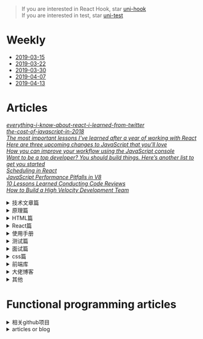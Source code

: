 > If you are interested in React Hook, star [uni-hook](https://github.com/snakeUni/uni-hook)  
> If you are interested in test, star [uni-test](https://github.com/snakeUni/uni-test) 

# Weekly

+ [2019-03-15](./2019-03-15.md)
+ [2019-03-22](./2019-03-22.md)
+ [2019-03-30](./2019-03-30.md)
+ [2019-04-07](./2019-04-07.md)
+ [2019-04-13](./2019-04-13.md)

# Articles
*[everything-i-know-about-react-i-learned-from-twitter](https://speakerdeck.com/jenncreighton/everything-i-know-about-react-i-learned-from-twitter)*  
*[the-cost-of-javascript-in-2018](https://medium.com/@addyosmani/the-cost-of-javascript-in-2018-7d8950fbb5d4)*  
*[The most important lessons I’ve learned after a year of working with React](https://medium.freecodecamp.org/mindset-lessons-from-a-year-with-react-1de862421981)*  
*[Here are three upcoming changes to JavaScript that you’ll love](https://medium.freecodecamp.org/here-are-three-upcoming-changes-to-javascript-that-youll-love-387bce1bfb0b)*  
*[How you can improve your workflow using the JavaScript console](https://medium.freecodecamp.org/how-you-can-improve-your-workflow-using-the-javascript-console-bdd7823a9472)*  
*[Want to be a top developer? You should build things. Here’s another list to get you started](https://medium.freecodecamp.org/the-secret-to-being-a-top-developer-is-building-things-d3d058e4e472)*  
*[Scheduling in React](https://philippspiess.com/scheduling-in-react/)*  
*[JavaScript Performance Pitfalls in V8](https://ponyfoo.com/articles/javascript-performance-pitfalls-v8)*  
*[10 Lessons Learned Conducting Code Reviews](https://dev.to/jnschrag/10-lessons-learned-conducting-code-reviews-5di6)*  
*[How to Build a High Velocity Development Team](https://medium.com/javascript-scene/how-to-build-a-high-velocity-development-team-4b2360d34021)*


<details>
  <summary>技术文章篇</summary>

+ [Making the Switch Away from Icon Fonts to SVG: Converting Font Icons to SVG](https://www.sarasoueidan.com/blog/icon-fonts-to-svg/)
+ [深拷贝的终极探索](https://juejin.im/post/5bc1ae9be51d450e8b140b0c)
+ [如何编写 Typescript 声明文件](https://juejin.im/post/5bc406795188255c451ed3b3)
+ [JavaScript 计时器之旅](https://juejin.im/post/5bc32e52f265da0ae3441cb8)
+ [VSCode插件开发全攻略](https://www.cnblogs.com/liuxianan/p/vscode-plugin-overview.html)
+ [无尽滚动的复杂度 -- 来自 Google 大神的拆解](https://juejin.im/post/58a3c81e128fe10058c57a8b)
+ [每个 JavaScript 工程师都应懂的33个概念](https://github.com/stephentian/33-js-concepts)
+ [一次性搞懂JavaScript正则表达式之语法](https://juejin.im/post/5bda4e6fe51d45681f245274)
+ [前端黑科技：美团网页首帧优化实践](https://juejin.im/post/5bee7dd4e51d451f5b54cbb4)
+ [Controlled and uncontrolled form inputs in React don't have to be complicated](https://goshakkk.name/controlled-vs-uncontrolled-inputs-react/)
+ [【译】JavaScript 完整手册](https://juejin.im/post/5bff57fee51d45021a167991)
+ [方位彻底读懂<你不知道的JavaScript(上)>](https://juejin.im/post/5bfaa2e26fb9a04a0440b0e4)
+ [前端与编译原理——用JS写一个JS解释器](https://segmentfault.com/a/1190000017241258)
+ [Functional programming in TypeScript](https://github.com/gcanti/fp-ts)
+ [awesome-speakers](https://github.com/karlhorky/awesome-speakers)
+ [移动端适配](https://juejin.im/post/5c0dd7ac6fb9a049c43d7edc)
+ [Flutter教程系列](https://juejin.im/post/5c0db59f6fb9a049bb7c2810)
+ [前端模块化详解(完整版)](https://juejin.im/post/5c17ad756fb9a049ff4e0a62)
+ [Node - 从0基础到实战企业官网](https://juejin.im/post/5c1f8e52f265da6170071e43)
+ [《JavaScript设计模式与开发实践》最全知识点汇总大全](https://juejin.im/post/5c2e10a76fb9a049c0432697)
+ [让老板虎躯一震的前端技术，KPI杀手](https://juejin.im/post/5c3ff18b6fb9a04a0a5f76aa)
+ [Flutter 44集免费基础视频教程](https://juejin.im/post/5c452bac6fb9a049af6d919a)
+ [实践这一次,彻底搞懂浏览器缓存机制](https://juejin.im/post/5c4528a6f265da611a4822cc)
+ [性能优化实践](https://github.com/xitu/gold-miner/blob/master/TODO1/front-end-performance-checklist-2019-pdf-pages-2.md)
+ [近一万字的ES6语法知识点补充](https://juejin.im/post/5c6234f16fb9a049a81fcca5)
+ [中高级前端大厂面试秘籍，为你保驾护航金三银四，直通大厂(上)](https://juejin.im/post/5c64d15d6fb9a049d37f9c20#heading-15)
+ [Experimenting with Bluetooth in JavaScript apps on the web, in hybrid apps and React Native](https://www.voorhoede.nl/en/blog/bluetooth-anywhere/)
+ [Will it finally: a try/catch quiz](https://frontarm.com/james-k-nelson/will-finally-run-quiz/)
+ [Taro 多端开发的正确姿势：打造三端统一的网易严选（小程序、H5、React Native）](https://juejin.im/post/5c6a151f518825625e4ac830)
+ [如何编写高质量的函数 -- 敲山震虎篇](https://juejin.im/post/5c6bbf0f6fb9a049ba4224fd)
+ [H5 键盘兼容性小结](https://juejin.im/post/5c6d1c8b6fb9a049de6df441)
+ [Webapck4+Babel7优化70%速度](https://juejin.im/post/5c763885e51d457380771ab0)
+ [JS性能优化38条"军规"，2019年呕心力作](https://juejin.im/post/5c6e064c51882562eb50fc18)
+ [JavaScript Closures: setTimeout Inside a For Loop](https://wsvincent.com/javascript-closure-settimeout-for-loop/)
+ [【前端词典】进阶必备的网络基础（上）](https://juejin.im/post/5c591fda6fb9a049dc02b1cc)
+ [【前端词典】进阶必备的网络基础（下）](https://juejin.im/post/5c7a9f8c518825640d1dd503)
+ [前端开发者必备的Nginx知识](https://juejin.im/post/5c85a64d6fb9a04a0e2e038c)
+ [让你的网页更丝滑（一](https://juejin.im/post/5c860282e51d45531330e10e)
+ [如何使用 docker 部署前端应用](https://juejin.im/post/5c83cbaa6fb9a04a0f65fdaa)
+ [vue-cli3 项目从搭建优化到docker部署](https://juejin.im/post/5c4a6fcd518825469414e062)
+ [GraphQL in Depth: What, Why, and How](https://ponyfoo.com/articles/graphql-in-depth-what-why-and-how)
+ [前端构建秘籍](https://juejin.im/post/5c9075305188252d5c743520#heading-31)
+ [Books that Junior Developers should read in 2019](https://medium.freecodecamp.org/9-books-for-junior-developers-in-2019-e41fc7ecc586)
+ [「从源码中学习」面试官都不知道的Vue题目答案](https://juejin.im/post/5c959f74f265da610c068fa8)
+ [Responsible JavaScript: Part I](https://alistapart.com/article/responsible-javascript-part-1)
+ [聊一聊前端换肤](https://juejin.im/post/5ca41617f265da3092006155)
+ [The Most Important Non-Programming Skills for Programmers](https://dev.to/aspittel/the-most-important-non-programming-skills-for-programmers-iii)
+ [滑动穿透(锁body)终极探索](https://juejin.im/post/5ca4816e5188250b251e34e9)


</details>

<details>
  <summary>原理篇</summary>

+ [JavaScript Loading Priorities in Chrome](https://addyosmani.com/blog/script-priorities/)

</details>

<details>
  <summary>HTML篇</summary>

+ [10 HTML Elements You Didn't Know You Needed](https://dev.to/emmawedekind/10-html-element-you-didnt-know-you-needed-3jo4)

</details>

<details>
  <summary>React篇</summary>

+ [inside-fiber-in-depth](https://medium.com/react-in-depth/inside-fiber-in-depth-overview-of-the-new-reconciliation-algorithm-in-react-e1c04700ef6e)
+ [In-depth explanation of state and props update in React](https://medium.com/react-in-depth/in-depth-explanation-of-state-and-props-update-in-react-51ab94563311)
+ [React hooks: The Death of classes and lifecycles?](https://blog.usejournal.com/react-hooks-death-of-classes-and-lifecycles-c8db5956558c)
+ [How to use React.lazy and Suspense for components lazy loading](https://medium.freecodecamp.org/how-to-use-react-lazy-and-suspense-for-components-lazy-loading-8d420ecac58)
+ [Cache your React event listeners to improve performance.](https://hackernoon.com/cache-your-react-event-listeners-to-improve-performance-37bda57ac965)
+ [React hooks: get the current state, back to the future](https://dev.to/scastiel/react-hooks-get-the-current-state-back-to-the-future-3op2)
+ [Hooks, State, Closures, and useReducer](https://adamrackis.dev/state-and-use-reducer/)
+ [Dilemmas With React Hooks - Part 1: States And Reducers](https://yearn2learn.netlify.com/dilemmas-with-react-hooks-1)
+ [How to fetch data with React Hooks?](https://www.robinwieruch.de/react-hooks-fetch-data/)
+ [Getting Started with React - An Overview and Walkthrough](https://www.taniarascia.com/getting-started-with-react/)
+ [Dancing between state and effects - a real-world use case](https://github.com/facebook/react/issues/15240)
+ [Using Firebase with React Hooks](https://benmcmahen.com/using-firebase-with-react-hooks/)

</details>

<details>
  <summary>使用手册</summary>

+ [es6使用手册](https://juejin.im/post/5bfe05505188252098022400)
+ [2018(农历年)封山之作，和我一起嚼烂Git(两万字长文)](https://juejin.im/post/5c33f49de51d45523070f7bb)
+ [WebSocket 协议 RFC 文档（全中文翻译）](https://juejin.im/post/5c6b7366e51d45016527d648)

</details>

<details>
  <summary>测试篇</summary>

+ [puppetter E2E测试入门](https://juejin.im/post/5bffb344e51d45378d0d39f4)

</details>

<details>
  <summary>面试篇</summary>

+ [React 面试集锦](https://github.com/sudheerj/reactjs-interview-questions)
+ [26个精选的JavaScript面试问题](https://juejin.im/post/5bd95d22e51d45685f442f73)
+ [刷《一年半经验，百度、有赞、阿里面试总结》·手记](https://juejin.im/post/5bfff5086fb9a049c84f2d24)
+ [一道面试题引起的思考](https://juejin.im/post/5bf769e0518825773a2ebfe5)
+ [支付宝6轮面试经验](https://juejin.im/post/5c0a90b1518825666808d1c5)
+ [面试很全的图片值得star](https://yuchengkai.cn/docs/zh/frontend/)
+ [行走的Offer收割机](https://juejin.im/post/5c16471f6fb9a049c43d91d4)
+ [【半月刊】前端高频面试题及答案汇总](https://juejin.im/post/5c6977e46fb9a049fd1063dc)
+ [2019 面试准备 - JS 原型与原型链](https://juejin.im/post/5c72a1766fb9a049ea3993e6)
+ [如何轻松拿到淘宝前端 offer](https://juejin.im/post/5bbc54a2e51d450e5a7445b4)
+ [那些你需要知道的CSS-面试](https://juejin.im/post/5c7646e2f265da2d8e70f681)
+ [【半月刊 2】前端高频面试题及答案汇总](https://juejin.im/post/5c7bd72ef265da2de80f7f17)
+ [2019 面试实战 - 第一回合](https://juejin.im/post/5c7bc11d6fb9a04a0956c325)
+ [中高级前端大厂面试秘籍，为你保驾护航金三银四，直通大厂(上)](https://juejin.im/post/5c64d15d6fb9a049d37f9c20)
+ [(中篇)中高级前端大厂面试秘籍，寒冬中为您保驾护航，直通大厂](https://juejin.im/post/5c92f499f265da612647b754)
+ [记录一次蚂蚁金服前端电话面试](https://juejin.im/post/5c83f7d15188257e566edcf1)
+ [「中高级前端面试」JavaScript手写代码无敌秘籍](https://juejin.im/post/5c9c3989e51d454e3a3902b6)
+ [【半月刊 3】前端高频面试题及答案汇总](https://juejin.im/post/5c9ac3f66fb9a070e056718f)

</details>

<details>
  <summary>css篇</summary>

+ [Canvas API](https://www.canvasapi.cn)
+ [前端项目中常见的 CSS 问题](https://juejin.im/post/5c2b5cb8e51d45673971d582)
+ [马蹄疾 | 聊聊你可能并没有完全掌握的 Flex 布局：从概念入手，丝丝入扣](https://juejin.im/post/5c748debf265da2da408134e)
+ [Inline SVG vs Icon Fonts [CAGEMATCH]](https://css-tricks.com/icon-fonts-vs-svg/)
+ [不可思议的纯 CSS 实现鼠标跟随效果](https://juejin.im/post/5c7f333ce51d4541e510cd6f)

</details>

<details>
  <summary>前端库</summary>

+ [大佬关注的前端库](https://github.com/sorrycc/awesome-f2e-libs)

</details>

<details>
  <summary>大佬博客</summary>

+ [Dan神的博客讲解js知识以及React](https://overreacted.io/)
+ [vue,React,Redux等详细解析](https://github.com/MrErHu/blog)
+ [冴羽写博客的地方](https://github.com/mqyqingfeng/Blog)

</details>

<details>
  <summary>其他</summary>

+ [为前端工程之崛起而编程](https://juejin.im/post/5c77eecbf265da2d8532f345)

</details>


# Functional programming articles

<details>
  <summary>相关github项目</summary>

+ [ramda](https://github.com/ramda/ramda)
+ [awesome-fp-js](https://github.com/stoeffel/awesome-fp-js)
+ [immutable-js](https://github.com/facebook/immutable-js)
+ [lodash](https://github.com/lodash/lodash)

</details>

<details>
  <summary>articles or blog</summary>

+ [functionaljs](http://functionaljs.com)
+ [高阶函数](https://www.youtube.com/watch?v=BMUiFMZr7vk)
+ [Functional JavaScript](http://shop.oreilly.com/product/0636920028857.do)
+ [javascript-allonge](https://leanpub.com/javascript-allonge)
+ [what-is-functional-programming](http://blog.jenkster.com/2015/12/what-is-functional-programming.html)
+ [Make some magic. #JavaScript](https://medium.com/@_ericelliott)
+ [James Forbes](https://james-forbes.com/#!/)
+ [James Long](https://github.com/jlongster)
+ [André Staltz](https://staltz.com)
+ [functional-programming-jargon](https://github.com/hemanth/functional-programming-jargon#functional-programming-jargon)
+ [Functional-Programming-Exercises](https://github.com/InceptionCode/Functional-Programming-Exercises)
+ [How to think like a programmer — lessons in problem solving](https://medium.freecodecamp.org/how-to-think-like-a-programmer-lessons-in-problem-solving-d1d8bf1de7d2)

</details>


